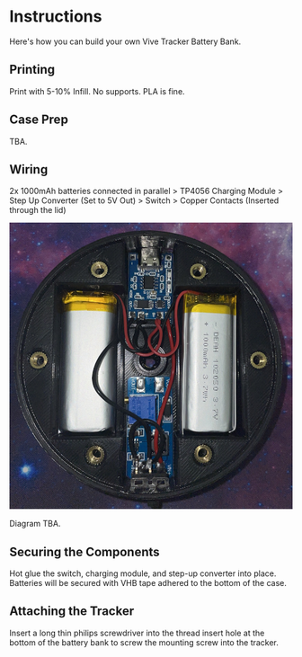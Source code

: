 # Instructions
Here's how you can build your own Vive Tracker Battery Bank.

## Printing

Print with 5-10% Infill. No supports. PLA is fine.

## Case Prep

TBA.

## Wiring

2x 1000mAh batteries connected in parallel > TP4056 Charging Module > Step Up Converter (Set to 5V Out) > Switch > Copper Contacts (Inserted through the lid)

![](images/puckguts1.jpg)

Diagram TBA.

## Securing the Components

Hot glue the switch, charging module, and step-up converter into place. Batteries will be secured with VHB tape adhered to the bottom of the case.

## Attaching the Tracker

Insert a long thin philips screwdriver into the thread insert hole at the bottom of the battery bank to screw the mounting screw into the tracker.